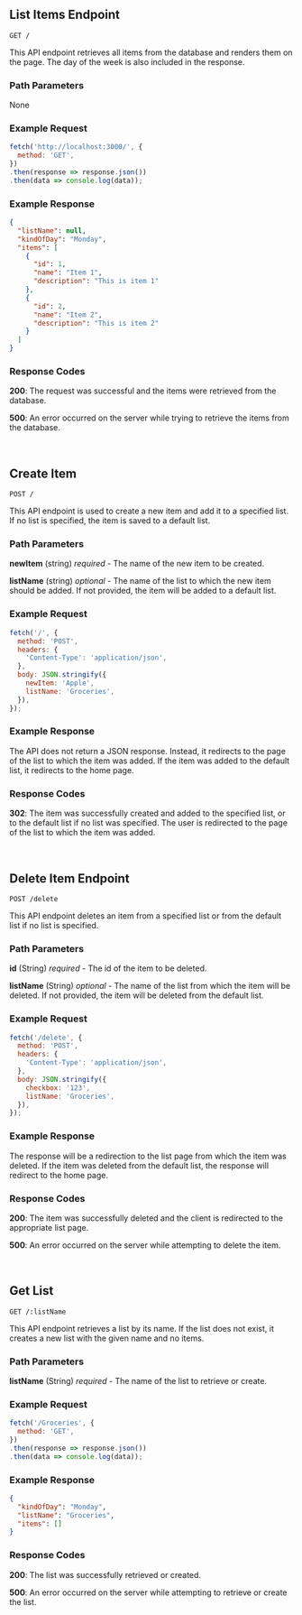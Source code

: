 ## List Items Endpoint

```
GET /
```

This API endpoint retrieves all items from the database and renders them on the page. The day of the week is also included in the response.

### Path Parameters

None

### Example Request

```javascript
fetch('http://localhost:3000/', {
  method: 'GET',
})
.then(response => response.json())
.then(data => console.log(data));
```

### Example Response

```json
{
  "listName": null,
  "kindOfDay": "Monday",
  "items": [
    {
      "id": 1,
      "name": "Item 1",
      "description": "This is item 1"
    },
    {
      "id": 2,
      "name": "Item 2",
      "description": "This is item 2"
    }
  ]
}
```

### Response Codes

**200**: The request was successful and the items were retrieved from the database.

**500**: An error occurred on the server while trying to retrieve the items from the database.

<br />

## Create Item

```
POST /
```

This API endpoint is used to create a new item and add it to a specified list. If no list is specified, the item is saved to a default list.

### Path Parameters

**newItem** (string) *required* - The name of the new item to be created.

**listName** (string) *optional* - The name of the list to which the new item should be added. If not provided, the item will be added to a default list.

### Example Request

```javascript
fetch('/', {
  method: 'POST',
  headers: {
    'Content-Type': 'application/json',
  },
  body: JSON.stringify({
    newItem: 'Apple',
    listName: 'Groceries',
  }),
});
```

### Example Response

The API does not return a JSON response. Instead, it redirects to the page of the list to which the item was added. If the item was added to the default list, it redirects to the home page.

### Response Codes

**302**: The item was successfully created and added to the specified list, or to the default list if no list was specified. The user is redirected to the page of the list to which the item was added.

<br />

## Delete Item Endpoint

```
POST /delete
```

This API endpoint deletes an item from a specified list or from the default list if no list is specified.

### Path Parameters

**id** (String) *required* - The id of the item to be deleted.

**listName** (String) *optional* - The name of the list from which the item will be deleted. If not provided, the item will be deleted from the default list.

### Example Request

```javascript
fetch('/delete', {
  method: 'POST',
  headers: {
    'Content-Type': 'application/json',
  },
  body: JSON.stringify({
    checkbox: '123',
    listName: 'Groceries',
  }),
});
```

### Example Response

The response will be a redirection to the list page from which the item was deleted. If the item was deleted from the default list, the response will redirect to the home page.

### Response Codes

**200**: The item was successfully deleted and the client is redirected to the appropriate list page.

**500**: An error occurred on the server while attempting to delete the item.

<br />

## Get List

```
GET /:listName
```

This API endpoint retrieves a list by its name. If the list does not exist, it creates a new list with the given name and no items.

### Path Parameters

**listName** (String) *required* - The name of the list to retrieve or create.

### Example Request

```javascript
fetch('/Groceries', {
  method: 'GET',
})
.then(response => response.json())
.then(data => console.log(data));
```

### Example Response

```json
{
  "kindOfDay": "Monday",
  "listName": "Groceries",
  "items": []
}
```

### Response Codes

**200**: The list was successfully retrieved or created.

**500**: An error occurred on the server while attempting to retrieve or create the list.

<br />

